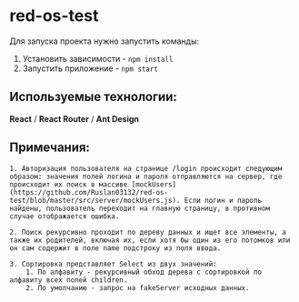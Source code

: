 # red-os-test

Для запуска проекта нужно запустить команды:

1. Установить зависимости - <code>npm install</code>
2. Запустить приложение - <code>npm start</code>

## Используемые технологии:

**React** / **React Router** / **Ant Design**

## Примечания:
    1. Авторизация пользователя на странице /login происходит следующим образом: значения полей логина и пароля отправляются на сервер, где происходит их поиск в массиве [mockUsers](https://github.com/Ruslan03132/red-os-test/blob/master/src/server/mockUsers.js). Если логин и пароль найдены, пользователь переходит на главную страницу, в противном случае отображается ошибка.

    2. Поиск рекурсивно проходит по дереву данных и ищет все элементы, а также их родителей, включая их, если хотя бы один из его потомков или он сам содержит в поле name подстроку из поля ввода.

    3. Сортировка представляет Select из двух значений:
        1. По алфавиту - рекурсивный обход дерева с сортировкой по алфавиту всех полей children.
        2. По умолчанию - запрос на fakeServer исходных данных.

        

